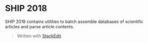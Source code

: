 # SHIP 2018
SHIP 2018 contains utilities to batch assemble databases of scientific articles and parse article contents.


> Written with [StackEdit](https://stackedit.io/).